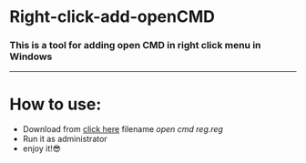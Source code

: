 # Right-click-add-openCMD
### This is a tool for adding open CMD in right click menu in Windows
-----------------
# How to use:
* Download from [click here](https://github.com/u17zl/Right-click-add-openCMD.git) filename *open cmd reg.reg* 
* Run it as administrator
* enjoy it!:sunglasses:
